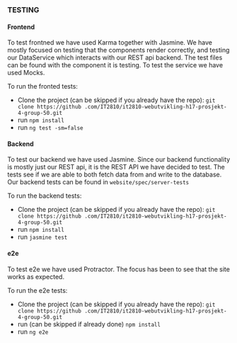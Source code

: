 ### TESTING

#### Frontend
To test frontned we have used Karma together with Jasmine. We have mostly focused on testing that the components 
render correctly, and testing our DataService which interacts with our REST api backend. The test files can be found 
with the component it is testing. To test the service we have used Mocks. 

To run the fronted tests:
- Clone the project (can be skipped if you already have the repo): `git clone https://github
.com/IT2810/it2810-webutvikling-h17-prosjekt-4-group-50.git`
- run `npm install`
- run `ng test -sm=false`

#### Backend
To test our backend we have used Jasmine. Since our backend functionality is mostly just our REST api, it is the REST
 API we have decided to test. The tests see if we are able to both fetch data from and write to the database. Our 
 backend tests can be found in `website/spec/server-tests`

To run the backend tests:
- Clone the project (can be skipped if you already have the repo): `git clone https://github
.com/IT2810/it2810-webutvikling-h17-prosjekt-4-group-50.git`
- run `npm install`
- run `jasmine test`


#### e2e
To test e2e we have used Protractor. The focus has been to see that the site works as expected. 

To run the e2e tests:
- Clone the project (can be skipped if you already have the repo): `git clone https://github
.com/IT2810/it2810-webutvikling-h17-prosjekt-4-group-50.git`
- run (can be skipped if already done) `npm install`
- run `ng e2e`